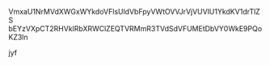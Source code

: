 VmxaU1NrMVdXWGxWYkdoVFlsUldVbFpyVWtOVVJrVjVUVlU1YkdKV1drTlZS
bEYzVXpCT2RHVklRbXRWClZEQTVRMmR3TVdSdVFUMEtDbVY0WkE9PQoKZ3ln

jyf